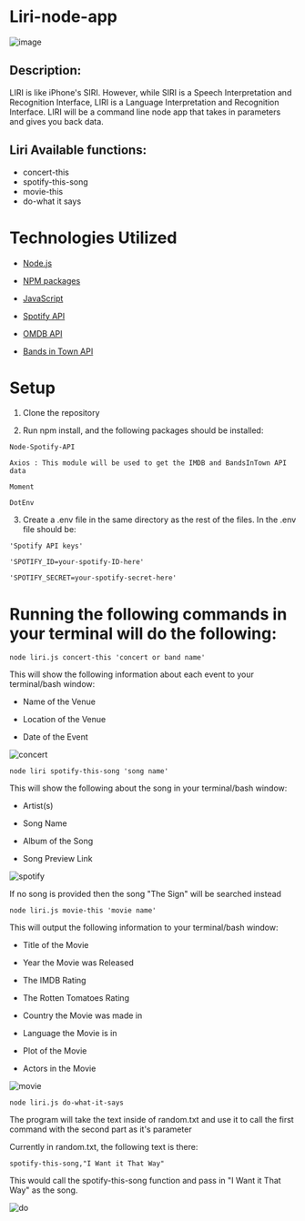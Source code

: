 # Liri-node-app  
![image](https://user-images.githubusercontent.com/52920074/67142936-3b61d800-f234-11e9-8fb9-c756eefb571f.png)

## Description:

LIRI is like iPhone's SIRI. However, while SIRI is a Speech Interpretation and Recognition Interface, LIRI is a Language Interpretation and Recognition Interface. LIRI will be a command line node app that takes in parameters and gives you back data.

## Liri Available functions:

* concert-this 
* spotify-this-song
* movie-this
* do-what it says

# Technologies Utilized

* [Node.js](https://nodejs.org/en/)

* [NPM packages](https://www.npmjs.com)

* [JavaScript](https://developer.mozilla.org/en-US/docs/Web/JavaScript)

* [Spotify API](https://developer.spotify.com/dashboard/login)

* [OMDB API](http://www.omdbapi.com)

* [Bands in Town API](https://artists.bandsintown.com/support/bandsintown-api)



# Setup

1. Clone the repository

2. Run npm install, and the following packages should be installed:

```
Node-Spotify-API

Axios : This module will be used to get the IMDB and BandsInTown API data

Moment

DotEnv
```

3. Create a .env file in the same directory as the rest of the files. In the .env file should be:

```
'Spotify API keys'

'SPOTIFY_ID=your-spotify-ID-here'

'SPOTIFY_SECRET=your-spotify-secret-here'
```

# Running the following commands in your terminal will do the following:

```
node liri.js concert-this 'concert or band name'
```

This will show the following information about each event to your terminal/bash window:

* Name of the Venue

* Location of the Venue

* Date of the Event

![concert](https://user-images.githubusercontent.com/52920074/67254562-b3eeb180-f44b-11e9-8cae-d5e74feb44d7.gif)

```
node liri spotify-this-song 'song name'
```

This will show the following about the song in your terminal/bash window:

* Artist(s)

* Song Name

* Album of the Song

* Song Preview Link

![spotify](https://user-images.githubusercontent.com/52920074/67254553-ab967680-f44b-11e9-8b07-cafe56332d10.gif)

If no song is provided then the song "The Sign" will be searched instead

```
node liri.js movie-this 'movie name'
```

This will output the following information to your terminal/bash window:

* Title of the Movie

* Year the Movie was Released

* The IMDB Rating

* The Rotten Tomatoes Rating

* Country the Movie was made in

* Language the Movie is in

* Plot of the Movie

* Actors in the Movie

![movie](https://user-images.githubusercontent.com/52920074/67254565-b6510b80-f44b-11e9-8e8f-a12d85c4b89a.gif)

```
node liri.js do-what-it-says
```

The program will take the text inside of random.txt and use it to call the first command with the second part as it's parameter

Currently in random.txt, the following text is there:

```
spotify-this-song,"I Want it That Way"
```

This would call the spotify-this-song function and pass in "I Want it That Way" as the song.

![do](https://user-images.githubusercontent.com/52920074/67254568-b8b36580-f44b-11e9-8e4a-847d50fb4ee2.gif)



